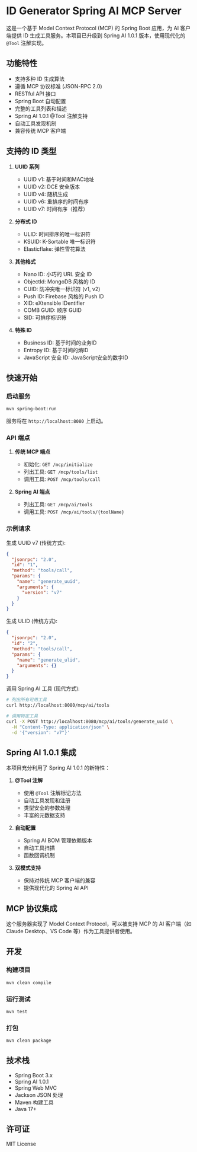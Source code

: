 # ID Generator Spring AI MCP Server

这是一个基于 Model Context Protocol (MCP) 的 Spring Boot 应用，为 AI 客户端提供 ID 生成工具服务。本项目已升级到 Spring AI 1.0.1 版本，使用现代化的 `@Tool` 注解实现。

## 功能特性

- 支持多种 ID 生成算法
- 遵循 MCP 协议标准 (JSON-RPC 2.0)
- RESTful API 接口
- Spring Boot 自动配置
- 完整的工具列表和描述
- Spring AI 1.0.1 @Tool 注解支持
- 自动工具发现机制
- 兼容传统 MCP 客户端

## 支持的 ID 类型

1. **UUID 系列**
   - UUID v1: 基于时间和MAC地址
   - UUID v2: DCE 安全版本
   - UUID v4: 随机生成
   - UUID v6: 重排序的时间有序
   - UUID v7: 时间有序（推荐）

2. **分布式 ID**
   - ULID: 时间排序的唯一标识符
   - KSUID: K-Sortable 唯一标识符
   - Elasticflake: 弹性雪花算法

3. **其他格式**
   - Nano ID: 小巧的 URL 安全 ID
   - ObjectId: MongoDB 风格的 ID
   - CUID: 防冲突唯一标识符 (v1, v2)
   - Push ID: Firebase 风格的 Push ID
   - XID: eXtensible IDentifier
   - COMB GUID: 顺序 GUID
   - SID: 可排序标识符

4. **特殊 ID**
   - Business ID: 基于时间的业务ID
   - Entropy ID: 基于时间的熵ID
   - JavaScript 安全 ID: JavaScript安全的数字ID

## 快速开始

### 启动服务

```bash
mvn spring-boot:run
```

服务将在 `http://localhost:8080` 上启动。

### API 端点

1. **传统 MCP 端点**
   - 初始化: `GET /mcp/initialize`
   - 列出工具: `GET /mcp/tools/list`
   - 调用工具: `POST /mcp/tools/call`

2. **Spring AI 端点**
   - 列出工具: `GET /mcp/ai/tools`
   - 调用工具: `POST /mcp/ai/tools/{toolName}`

### 示例请求

生成 UUID v7 (传统方式):
```json
{
  "jsonrpc": "2.0",
  "id": "1",
  "method": "tools/call",
  "params": {
    "name": "generate_uuid",
    "arguments": {
      "version": "v7"
    }
  }
}
```

生成 ULID (传统方式):
```json
{
  "jsonrpc": "2.0",
  "id": "2",
  "method": "tools/call",
  "params": {
    "name": "generate_ulid",
    "arguments": {}
  }
}
```

调用 Spring AI 工具 (现代方式):
```bash
# 列出所有可用工具
curl http://localhost:8080/mcp/ai/tools

# 调用特定工具
curl -X POST http://localhost:8080/mcp/ai/tools/generate_uuid \
  -H "Content-Type: application/json" \
  -d '{"version": "v7"}'
```

## Spring AI 1.0.1 集成

本项目充分利用了 Spring AI 1.0.1 的新特性：

1. **@Tool 注解**
   - 使用 `@Tool` 注解标记方法
   - 自动工具发现和注册
   - 类型安全的参数处理
   - 丰富的元数据支持

2. **自动配置**
   - Spring AI BOM 管理依赖版本
   - 自动工具扫描
   - 函数回调机制

3. **双模式支持**
   - 保持对传统 MCP 客户端的兼容
   - 提供现代化的 Spring AI API

## MCP 协议集成

这个服务器实现了 Model Context Protocol，可以被支持 MCP 的 AI 客户端（如 Claude Desktop、VS Code 等）作为工具提供者使用。

## 开发

### 构建项目

```bash
mvn clean compile
```

### 运行测试

```bash
mvn test
```

### 打包

```bash
mvn clean package
```

## 技术栈

- Spring Boot 3.x
- Spring AI 1.0.1
- Spring Web MVC
- Jackson JSON 处理
- Maven 构建工具
- Java 17+

## 许可证

MIT License